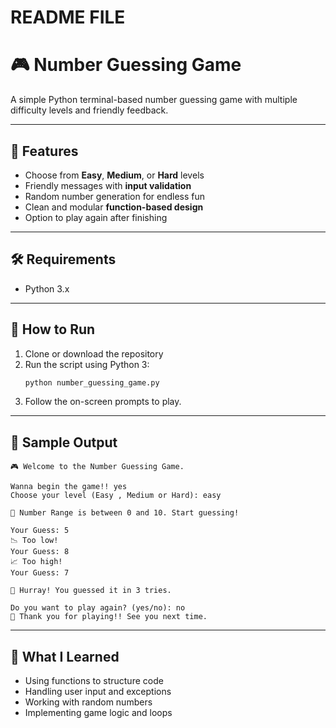 # README FILE
# 🎮 Number Guessing Game

A simple Python terminal-based number guessing game with multiple difficulty levels and friendly feedback.

---

## 🚀 Features

- Choose from **Easy**, **Medium**, or **Hard** levels
- Friendly messages with **input validation**
- Random number generation for endless fun
- Clean and modular **function-based design**
- Option to play again after finishing

---

## 🛠️ Requirements

- Python 3.x

---

## 🚀 How to Run

1. Clone or download the repository  
2. Run the script using Python 3:  
   ```bash
   python number_guessing_game.py
3. Follow the on-screen prompts to play.

---

## 📌 Sample Output
```
🎮 Welcome to the Number Guessing Game.

Wanna begin the game!! yes
Choose your level (Easy , Medium or Hard): easy

🔢 Number Range is between 0 and 10. Start guessing!

Your Guess: 5
📉 Too low!
Your Guess: 8
📈 Too high!
Your Guess: 7

🎉 Hurray! You guessed it in 3 tries.

Do you want to play again? (yes/no): no
🙌 Thank you for playing!! See you next time.
```
---

## 🎯 What I Learned
- Using functions to structure code
- Handling user input and exceptions
- Working with random numbers
- Implementing game logic and loops